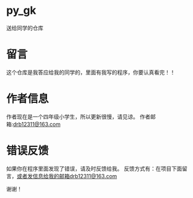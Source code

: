 # py_gk
送给同学的仓库

# 留言
这个仓库是我答应给我的同学的，里面有我写的程序，你要认真看完！！

# 作者信息
作者现在是一个四年级小学生，所以更新很慢，请见谅。
作者邮箱:drb12311@163.com

# 错误反馈
如果你在程序里面发现了错误，请及时反馈给我。
反馈方式有：在项目下面留言，或者发信息给我的邮箱drb12311@163.com


谢谢！
